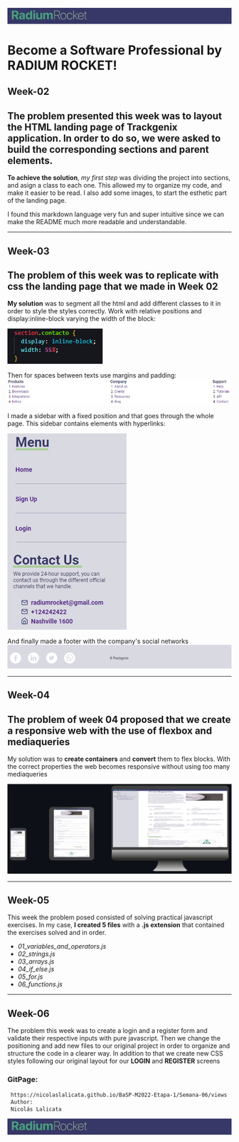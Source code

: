 ![Logo](Semana-02/Assets/logohdr.jpg)
# Become a Software Professional by RADIUM ROCKET! 
## **Week-02**
The problem presented this week was to layout the HTML landing page of Trackgenix application. In order to do so, we were asked to build the corresponding sections and parent elements.
---
 **To achieve the solution**, *my first step* was dividing the project into sections, and asign a class to each one. This allowed my to organize my code, and
make it easier to be read.
I also add some images, to start the esthetic part of the landing page.
 
I found this markdown language very fun and super intuitive since we can make the README much more readable and understandable.

---
## **Week-03**
The problem of this week was to replicate with css the landing page that we made in Week 02 
---
**My solution** was to segment all the html and add different classes to it in order to style the styles correctly.
Work with relative positions and display:inline-block varying the width of the block:
  
  ![imgexample](Semana-03/Assets/code.png)

Then for spaces between texts use margins and padding:  
![imgexample](Semana-03/Assets/marginpadding.png)

I made a sidebar with a fixed position and that goes through the whole page.
This sidebar contains elements with hyperlinks:  

![imgexample](Semana-03/Assets/sidebar.png)

And finally made a footer with the company's social networks
![Logo](Semana-03/Assets/socialnet.png)

---
## **Week-04**
The problem of week 04 proposed that we create a responsive web with the use of flexbox and mediaqueries
---
My solution was to **create containers** and **convert** them to flex blocks. With the correct properties the web becomes responsive without using too many mediaqueries  

![Responsive](Semana-04/Assets/readme04.png)

---
## **Week-05**
This week the problem posed consisted of solving practical javascript exercises.
In my case, **I created 5 files** with a **.js extension** that contained the exercises solved and in order.
<ul>
  <li><em>01_variables_and_operators.js</li>
  <li>02_strings.js</li>
  <li>03_arrays.js</li>
  <li>04_if_else.js</li>
  <li>05_for.js</li>
  <li>06_functions.js
</em>
  </ul>

---
## **Week-06**
The problem this week was to create a login and a register form and validate their respective inputs with pure javascript.
Then we change the positioning and add new files to our original project in order to organize and structure the code in a clearer way.
In addition to that we create new CSS styles following our original layout for our **LOGIN** and **REGISTER** screens





### **GitPage:**
```
 https://nicolaslalicata.github.io/BaSP-M2022-Etapa-1/Semana-06/views
 Author:
 Nicolás Lalicata 
 ```
![Logo](Semana-02/Assets/logohdr.jpg)